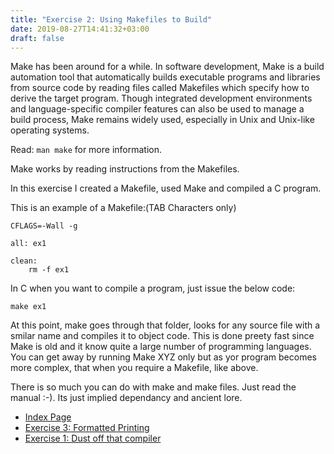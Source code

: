 ```yaml
---
title: "Exercise 2: Using Makefiles to Build"
date: 2019-08-27T14:41:32+03:00
draft: false
---
```


Make has been around for a while. In software development, Make is a build automation tool 
that automatically builds executable programs and libraries from source code by reading files 
called Makefiles which specify how to derive the target program. Though integrated development 
environments and language-specific compiler features can also be used to manage a build process, 
Make remains widely used, especially in Unix and Unix-like operating systems. 

Read: ```man make``` for more information.

Make works by reading instructions from the Makefiles.

In this exercise I created a Makefile, used Make and compiled a C program.

This is an example of a Makefile:(TAB Characters only)

```
CFLAGS=-Wall -g

all: ex1

clean:
    rm -f ex1
```

In C when you want to compile a program, just issue the below code:

```
make ex1
```
At this point, make goes through that folder, looks for any source file with a smilar name and compiles it to object code.
This is done preety fast since Make is old and it know quite a large number of programming languages. You can get away by
running Make XYZ only but as yor program becomes more complex, that when you require a Makefile, like above.

There is so much you can do with make and make files. Just read the manual :-). Its just implied dependancy and ancient lore.

* [Index Page](https://wilfred.githuka.com/posts/index-lcthw/)
* [Exercise 3: Formatted Printing](https://wilfred.githuka.com/posts/ex3/)
* [Exercise 1: Dust off that compiler](https://wilfred.githuka.com/posts/ex1/)
